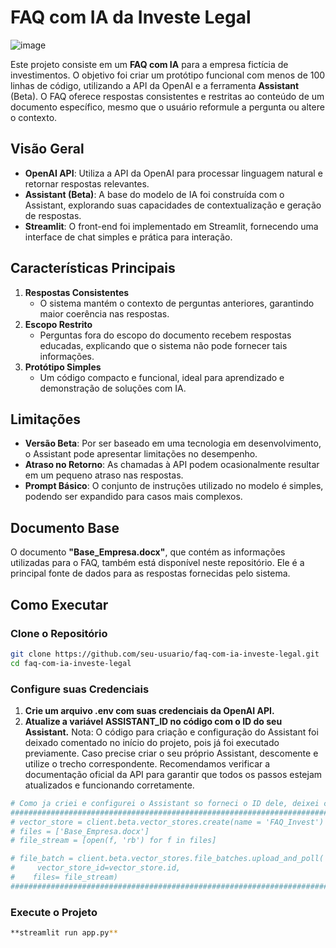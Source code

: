 # FAQ com IA da Investe Legal

![image](https://github.com/user-attachments/assets/38a94993-1674-4a3b-84fe-18d2907690bf)

Este projeto consiste em um **FAQ com IA** para a empresa fictícia de investimentos. O objetivo foi criar um protótipo funcional com menos de 100 linhas de código, utilizando a API da OpenAI e a ferramenta **Assistant** (Beta). O FAQ oferece respostas consistentes e restritas ao conteúdo de um documento específico, mesmo que o usuário reformule a pergunta ou altere o contexto.

## Visão Geral

- **OpenAI API**: Utiliza a API da OpenAI para processar linguagem natural e retornar respostas relevantes.  
- **Assistant (Beta)**: A base do modelo de IA foi construída com o Assistant, explorando suas capacidades de contextualização e geração de respostas.  
- **Streamlit**: O front-end foi implementado em Streamlit, fornecendo uma interface de chat simples e prática para interação.  

## Características Principais

1. **Respostas Consistentes**  
   - O sistema mantém o contexto de perguntas anteriores, garantindo maior coerência nas respostas.  
2. **Escopo Restrito**  
   - Perguntas fora do escopo do documento recebem respostas educadas, explicando que o sistema não pode fornecer tais informações.  
3. **Protótipo Simples**  
   - Um código compacto e funcional, ideal para aprendizado e demonstração de soluções com IA.  

## Limitações

- **Versão Beta**: Por ser baseado em uma tecnologia em desenvolvimento, o Assistant pode apresentar limitações no desempenho.  
- **Atraso no Retorno**: As chamadas à API podem ocasionalmente resultar em um pequeno atraso nas respostas.  
- **Prompt Básico**: O conjunto de instruções utilizado no modelo é simples, podendo ser expandido para casos mais complexos.

## Documento Base

O documento **"Base_Empresa.docx"**, que contém as informações utilizadas para o FAQ, também está disponível neste repositório. Ele é a principal fonte de dados para as respostas fornecidas pelo sistema.  

## Como Executar

### Clone o Repositório
```bash
git clone https://github.com/seu-usuario/faq-com-ia-investe-legal.git
cd faq-com-ia-investe-legal
```

### Configure suas Credenciais

1. **Crie um arquivo .env com suas credenciais da OpenAI API.**
2. **Atualize a variável ASSISTANT_ID no código com o ID do seu Assistant.**
Nota: O código para criação e configuração do Assistant foi deixado comentado no início do projeto, pois já foi executado previamente. Caso precise criar o seu próprio Assistant, descomente e utilize o trecho correspondente. Recomendamos verificar a documentação oficial da API para garantir que todos os passos estejam atualizados e funcionando corretamente.

```bash
# Como ja criei e configurei o Assistant so forneci o ID dele, deixei comentandado para nao criar novamente, abaixo o codigo de criação:
########################################################################
# vector_store = client.beta.vector_stores.create(name = 'FAQ_Invest')
# files = ['Base_Empresa.docx']
# file_stream = [open(f, 'rb') for f in files]

# file_batch = client.beta.vector_stores.file_batches.upload_and_poll(
#     vector_store_id=vector_store.id,
#    files= file_stream)
########################################################################
```

### Execute o Projeto

```bash
**streamlit run app.py**
```






